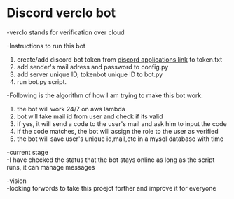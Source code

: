 # Discord verclo bot
-verclo stands for verification over cloud

-Instructions to run this bot  
1. create/add discord bot token from [discord applications link](https://discord.com/developers/applications) to token.txt  
2. add sender's mail adress and password to config.py 
3. add server unique ID, tokenbot unique ID to bot.py  
4. run bot.py script.

-Following is the algorithm of how I am trying to make this bot work.  
1. the bot will work 24/7 on aws lambda  
2. bot will take mail id from user and check if its valid  
3. if yes, it will send a code to the user's mail and ask him to input the code  
4. if the code matches, the bot will assign the role to the user as verified  
5. the bot will save user's unique id,mail,etc in a mysql database with time

-current stage  
-I have checked the status that the bot stays online as long as the script runs, it can manage messages

-vision  
-looking forwords to take this proejct forther and improve it for everyone
